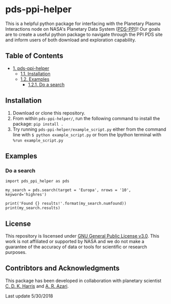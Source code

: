# pds-ppi-helper<a id="sec-1" name="sec-1"></a>
This is a helpful python package for interfacing with the Planetary Plasma Interactions node on NASA's Planetary Data System ([PDS-PPI](https://pds-ppi.igpp.ucla.edu/))! Our goals are to create a useful python package to navigate through the PPI PDS site and inform users of both download and exploration capability.


<div id="table-of-contents">
<h2>Table of Contents</h2>
<div id="text-table-of-contents">
<ul>
<li><a href="#sec-1">1. pds-ppi-helper</a>
<ul>
<li><a href="#sec-1-1">1.1. Installation</a></li>
<li><a href="#sec-1-2">1.2. Examples</a>
<ul>
<li><a href="#sec-1-2-1">1.2.1. Do a search</a></li>
</ul>
</li>
</ul>
</li>
</ul>
</div>
</div>

## Installation<a id="sec-1-1" name="sec-1-1"></a>

1.  Download or clone this repository.
2.  From within `pds-ppi-helper/`, run the following command to install the package: `pip install .`
3.  Try running `pds-ppi-helper/example_script.py` either from the command line
    with `$ python example_script.py` or from the Ipython terminal with `%run example_script.py`

## Examples<a id="sec-1-2" name="sec-1-2"></a>

### Do a search<a id="sec-1-2-1" name="sec-1-2-1"></a>

    import pds_ppi_helper as pds
    
    my_search = pds.search(target = 'Europa', nrows = '10', keyword='highres')
    
    print('Found {} results!'.format(my_search.numfound))
    print(my_search.results)
    


## License
This repository is liscensed under [GNU General Public License v3.0](https://www.gnu.org/licenses/gpl-3.0.en.html). This work is not affiliated or supported by NASA and we do not make a guarantee of the accuracy of data or tools for scientific or research purposes.

## Contribtors and Acknowledgments 
This package has been developed in collaboration with planetary scientist [C. D. K. Harris](https://github.com/cdkharris) and [A. R. Azari](https://github.com/astro-abby).

Last update 5/30/2018
